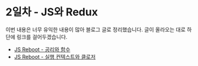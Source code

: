 # 2일차 - JS와 Redux

이번 내용은 너무 유익한 내용이 많아 블로그 글로 정리했습니다. 글이 올라오는 대로 하단에 링크를 걸어두겠습니다.

- [JS Reboot - 공리와 함수](https://velog.io/@cos/JS-Reboot-공리와-함수)
- [JS Reboot - 실행 컨텍스트와 클로저](https://velog.io/@cos/JS-Reboot-실행-컨텍스트와-클로저)
